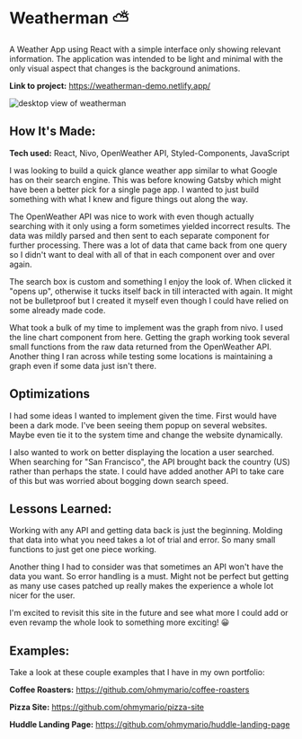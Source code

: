 # Weatherman ⛅

A Weather App using React with a simple interface only showing relevant information. The application was intended to be light and minimal with the only visual aspect that changes is the background animations.

**Link to project:** https://weatherman-demo.netlify.app/

![desktop view of weatherman](https://drive.google.com/uc?export=view&id=1Gvc7plSrQqdrS7jujV3_o80y83wLOkj-)

## How It's Made:

**Tech used:** React, Nivo, OpenWeather API, Styled-Components, JavaScript

I was looking to build a quick glance weather app similar to what Google has on their search engine. This was before knowing Gatsby which might have been a better pick for a single page app. I wanted to just build something with what I knew and figure things out along the way.

The OpenWeather API was nice to work with even though actually searching with it only using a form sometimes yielded incorrect results. The data was mildly parsed and then sent to each separate component for further processing. There was a lot of data that came back from one query so I didn't want to deal with all of that in each component over and over again.

The search box is custom and something I enjoy the look of. When clicked it "opens up", otherwise it tucks itself back in till interacted with again. It might not be bulletproof but I created it myself even though I could have relied on some already made code.

What took a bulk of my time to implement was the graph from nivo. I used the line chart component from here. Getting the graph working took several small functions from the raw data returned from the OpenWeather API. Another thing I ran across while testing some locations is maintaining a graph even if some data just isn't there.

## Optimizations

I had some ideas I wanted to implement given the time. First would have been a dark mode. I've been seeing them popup on several websites. Maybe even tie it to the system time and change the website dynamically.

I also wanted to work on better displaying the location a user searched. When searching for "San Francisco", the API brought back the country (US) rather than perhaps the state. I could have added another API to take care of this but was worried about bogging down search speed.

## Lessons Learned:

Working with any API and getting data back is just the beginning. Molding that data into what you need takes a lot of trial and error. So many small functions to just get one piece working.

Another thing I had to consider was that sometimes an API won't have the data you want. So error handling is a must. Might not be perfect but getting as many use cases patched up really makes the experience a whole lot nicer for the user.

I'm excited to revisit this site in the future and see what more I could add or even revamp the whole look to something more exciting! 😀

## Examples:
Take a look at these couple examples that I have in my own portfolio:

**Coffee Roasters:** https://github.com/ohmymario/coffee-roasters

**Pizza Site:** https://github.com/ohmymario/pizza-site

**Huddle Landing Page:** https://github.com/ohmymario/huddle-landing-page


